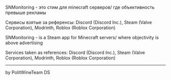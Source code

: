 SNMonitoring - это стим для minecraft серверов/ где объективность превыше рекламы

Сервисы взятые за референсы: Discord (Discord Inc.), Steam (Valve Corporation), Modrinth, Roblox (Roblox Corporation)



SNMonitoring - is a Steam app for Minecraft servers/ where objectivity is above advertising

Services taken as references: Discord (Discord Inc.), Steam (Valve Corporation), Modrinth, Roblox (Roblox Corporation)




















------
by PolitWineTeam DS
